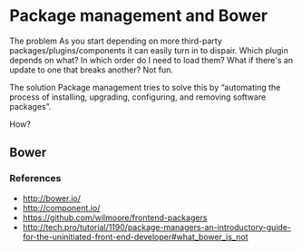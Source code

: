 # Package management and Bower

The problem
As you start depending on more third-party packages/plugins/components it can easily turn in to dispair. Which plugin depends on what? In which order do I need to load them? What if there's an update to one that breaks another? Not fun.

The solution
Package management tries to solve this by “automating the process of installing, upgrading, configuring, and removing software packages”.

How?

## Bower


### References

* http://bower.io/
* http://component.io/
* https://github.com/wilmoore/frontend-packagers
* http://tech.pro/tutorial/1190/package-managers-an-introductory-guide-for-the-uninitiated-front-end-developer#what_bower_is_not